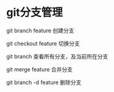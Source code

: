 # git分支管理

git branch feature 创建分支

git checkout feature 切换分支

git branch 查看所有分支，及当前所在分支

git merge feature 合并分支

git branch -d feature 删除分支